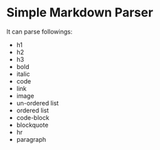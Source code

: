 # Simple Markdown Parser


It can parse followings:
- h1
- h2
- h3
- bold
- italic
- code
- link
- image
- un-ordered list
- ordered list
- code-block
- blockquote
- hr
- paragraph